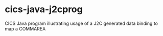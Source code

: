 # cics-java-j2cprog
CICS Java program illustrating usage of a J2C generated data binding to map a COMMAREA 
